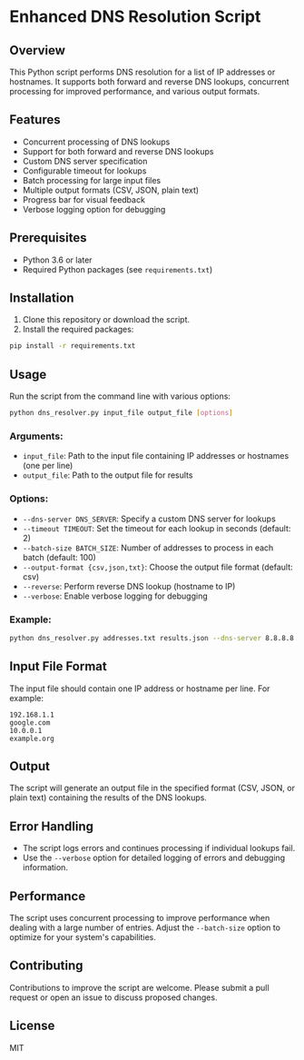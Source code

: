 # Enhanced DNS Resolution Script

## Overview

This Python script performs DNS resolution for a list of IP addresses or hostnames. It supports both forward and reverse DNS lookups, concurrent processing for improved performance, and various output formats.

## Features

- Concurrent processing of DNS lookups
- Support for both forward and reverse DNS lookups
- Custom DNS server specification
- Configurable timeout for lookups
- Batch processing for large input files
- Multiple output formats (CSV, JSON, plain text)
- Progress bar for visual feedback
- Verbose logging option for debugging

## Prerequisites

- Python 3.6 or later
- Required Python packages (see `requirements.txt`)

## Installation

1. Clone this repository or download the script.
2. Install the required packages:

```bash
pip install -r requirements.txt
```

## Usage

Run the script from the command line with various options:

```bash
python dns_resolver.py input_file output_file [options]
```

### Arguments:

- `input_file`: Path to the input file containing IP addresses or hostnames (one per line)
- `output_file`: Path to the output file for results

### Options:

- `--dns-server DNS_SERVER`: Specify a custom DNS server for lookups
- `--timeout TIMEOUT`: Set the timeout for each lookup in seconds (default: 2)
- `--batch-size BATCH_SIZE`: Number of addresses to process in each batch (default: 100)
- `--output-format {csv,json,txt}`: Choose the output file format (default: csv)
- `--reverse`: Perform reverse DNS lookup (hostname to IP)
- `--verbose`: Enable verbose logging for debugging

### Example:

```bash
python dns_resolver.py addresses.txt results.json --dns-server 8.8.8.8 --timeout 3 --batch-size 200 --output-format json --reverse --verbose
```

## Input File Format

The input file should contain one IP address or hostname per line. For example:

```
192.168.1.1
google.com
10.0.0.1
example.org
```

## Output

The script will generate an output file in the specified format (CSV, JSON, or plain text) containing the results of the DNS lookups.

## Error Handling

- The script logs errors and continues processing if individual lookups fail.
- Use the `--verbose` option for detailed logging of errors and debugging information.

## Performance

The script uses concurrent processing to improve performance when dealing with a large number of entries. Adjust the `--batch-size` option to optimize for your system's capabilities.

## Contributing

Contributions to improve the script are welcome. Please submit a pull request or open an issue to discuss proposed changes.

## License

MIT
